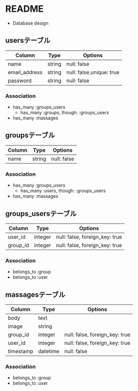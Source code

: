 # README

* Database design
## usersテーブル
  |Column|Type|Options|
  |------|----|-------|
  |name|string|null: false|
  |email_address|string|null: false,unique: true|
  |password|string|null: false|

  ### Association
  - has_many :groups_users
    - has_many :groups, though: :groups_users
  - has_many :massages

## groupsテーブル
  |Column|Type|Options|
  |------|----|-------|
  |name|string|null: false|

  ### Association
  - has_many :groups_users
    - has_many :users, though: :groups_users
  - has_many :massages

## groups_usersテーブル
  |Column|Type|Options|
  |------|----|-------|
  |user_id|integer|null: false, foreign_key: true|
  |group_id|integer|null: false, foreign_key: true|

  ### Association
  - belongs_to :group
  - belongs_to :user

## massagesテーブル
  |Column|Type|Options|
  |------|----|-------|
  |body|text||
  |image|string||
  |group_id|integer|null: false, foreign_key: true|
  |user_id|integer|null: false, foreign_key: true|
  |timestamp|datetime|null: false|

  ### Association
  - belongs_to :group
  - belongs_to :user